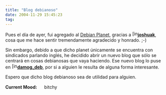 ```yaml
---
title: "Blog debianoso"
date: 2004-11-29 15:45:23
tag: 
---
```

<p>Pues el día de ayer, fui agregado al <a href="http://planet.debian.net/">Debian Planet</a>, gracias a <a href="http://joshuak.livejournal.com/profile"><img width="17" height="17" alt="[info]" src="http://stat.livejournal.com/img/userinfo.gif"/></a><a href="http://joshuak.livejournal.com/"><strong>joshuak</strong></a>, cosa que me hace sentir tremendamente agradecido y honrado. ;-)</p>

<p>Sin embargo, debido a que dicho planet únicamente se encuentra con sindicados parlando inglés, he decidido abrir un nuevo blog que sólo se centrará en cosas debianosas que vaya haciendo. Ese nuevo blog lo puse en <a href="http://damog-deb.livejournal.com/profile"><img width="17" height="17" alt="[info]" src="http://stat.livejournal.com/img/userinfo.gif"/></a><a href="http://damog-deb.livejournal.com/"><strong>damog_deb</strong></a>, por si a alguien le resulta de alguna forma interesante.</p>

<p>Espero que dicho blog debianoso sea de utilidad para alguien.</p>

<p><strong>Current Mood:</strong> <img width="15" height="15" src="http://stat.livejournal.com/img/mood/growf/smileys/angry.gif"/> bitchy</p>
